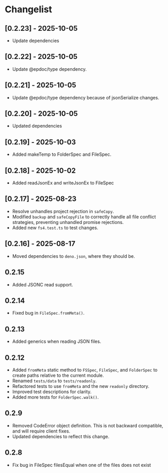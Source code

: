 # Changelist

## [0.2.23] - 2025-10-05

- Update dependencies

## [0.2.22] - 2025-10-05

- Update @epdoc/type dependency.

## [0.2.21] - 2025-10-05

- Update @epdoc/type dependency because of jsonSerialize changes.

## [0.2.20] - 2025-10-05

- Updated dependencies

## [0.2.19] - 2025-10-03

- Added makeTemp to FolderSpec and FileSpec.

## [0.2.18] - 2025-10-02

- Added readJsonEx and writeJsonEx to FileSpec

## [0.2.17] - 2025-08-23

- Resolve unhandles project rejection in `safeCopy`.
- Modified `backup` and `safeCopyFile` to correctly handle all file conflict strategies, preventing unhandled promise
  rejections.
- Added new `fs4.test.ts` to test changes.

## [0.2.16] - 2025-08-17

- Moved dependencies to `deno.json`, where they should be.

## 0.2.15

- Added JSONC read support.

## 0.2.14

- Fixed bug in `FileSpec.fromMeta()`.

## 0.2.13

- Added generics when reading JSON files.

## 0.2.12

- Added `fromMeta` static method to `FSSpec`, `FileSpec`, and `FolderSpec` to create paths relative to the current
  module.
- Renamed `tests/data` to `tests/readonly`.
- Refactored tests to use `fromMeta` and the new `readonly` directory.
- Improved test descriptions for clarity.
- Added more tests for `FolderSpec.walk()`.

## 0.2.9

- Removed CodeError object definition. This is not backward compatible, and will require client fixes.
- Updated dependencies to reflect this change.

## 0.2.8

- Fix bug in FileSpec filesEqual when one of the files does not exist
